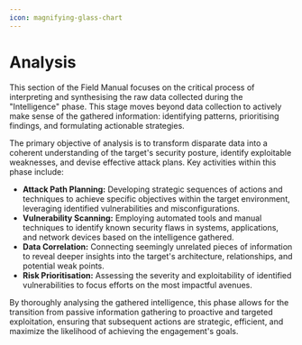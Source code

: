 ```yaml
---
icon: magnifying-glass-chart
---
```


# Analysis

This section of the Field Manual focuses on the critical process of interpreting and synthesising the raw data collected during the "Intelligence" phase. This stage moves beyond data collection to actively make sense of the gathered information: identifying patterns, prioritising findings, and formulating actionable strategies.

The primary objective of analysis is to transform disparate data into a coherent understanding of the target's security posture, identify exploitable weaknesses, and devise effective attack plans. Key activities within this phase include:

* **Attack Path Planning:** Developing strategic sequences of actions and techniques to achieve specific objectives within the target environment, leveraging identified vulnerabilities and misconfigurations.
* **Vulnerability Scanning:** Employing automated tools and manual techniques to identify known security flaws in systems, applications, and network devices based on the intelligence gathered.
* **Data Correlation:** Connecting seemingly unrelated pieces of information to reveal deeper insights into the target's architecture, relationships, and potential weak points.
* **Risk Prioritisation:** Assessing the severity and exploitability of identified vulnerabilities to focus efforts on the most impactful avenues.

By thoroughly analysing the gathered intelligence, this phase allows for the transition from passive information gathering to proactive and targeted exploitation, ensuring that subsequent actions are strategic, efficient, and maximize the likelihood of achieving the engagement's goals.
